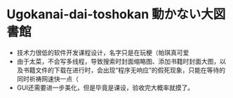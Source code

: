 # Ugokanai-dai-toshokan 動かない大図書館

- 技术力很低的软件开发课程设计，名字只是在玩梗（帕琪真可爱  
- 由于太菜，不会写多线程，导致搜索时封面缩略图、添加书籍时封面大图，以及书籍文件的下载在进行时，会出现“程序无响应”的假死现象，只能在等待的同时祈祷网速快一点（  
- GUI还需要进一步美化，但是毕竟是课设，验收完大概率就摸了。
